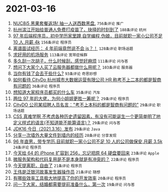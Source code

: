 # 2021-03-16

1. [NUC8i5 黑果套餐返场! 抽一人送西数黑盘.](https://www.v2ex.com/t/762040) `756条评论` `推广`
1. [杭州滨江开始给普通人免费打疫苗了，抉择的时刻到了](https://www.v2ex.com/t/761973) `188条评论` `杭州`
1. [97 年后端程序员，初中学历家里蹲,自学编程,伪娘，目前就职一家小公司不足 10 人 月薪 4k](https://www.v2ex.com/t/762116) `156条评论` `程序员`
1. [离谱面试经历： 4 年前端竟然说不会 js？！](https://www.v2ex.com/t/761963) `128条评论` `职场话题`
1. [求好用的机场服务](https://www.v2ex.com/t/761937) `113条评论` `宽带症候群`
1. [多久刮一次胡子，什么时候刮，感觉好麻烦](https://www.v2ex.com/t/762079) `111条评论` `问与答`
1. [想问下大家个人买了云服务器都做什么用呢？](https://www.v2ex.com/t/762023) `103条评论` `服务器`
1. [当你有钱了会去干些什么?](https://www.v2ex.com/t/762037) `93条评论` `奇思妙想`
1. [如何看待 CityDo 杭州城市大数据运营有限公司 HR 称考不上二本的都是智商有问题的](https://www.v2ex.com/t/762182) `36条评论` `程序员`
1. [想知道大家程序员都买的什么车](https://www.v2ex.com/t/761976) `35条评论` `汽车`
1. [两位 97 年的大佬，为何小姐姐更胜一筹呢？](https://www.v2ex.com/t/762215) `29条评论` `程序员`
1. [CityDO 公司某招聘人员名言："考不上本科的都是智商有问题的"](https://www.v2ex.com/t/762148) `29条评论` `职场话题`
1. [CSS 真难学啊 不考虑各种历史遗留因素，有没有可能诞生一个更简单明了地定义样式的语言(不知道能不能算语言)？](https://www.v2ex.com/t/761935) `29条评论` `问与答`
1. [JDK16 今日（2021.3.16）发布](https://www.v2ex.com/t/761934) `29条评论` `Java`
1. [分享一次墙外大量文件到墙内的经历](https://www.v2ex.com/t/762218) `28条评论` `分享发现`
1. [96 年直男，带专学历.目前就职一家小公司不足 10 人的公司做保安,月薪 3.5k](https://www.v2ex.com/t/762202) `24条评论` `程序员`
1. [今天给 64 的 iPhone 扩容到 256，忘记把原 64 硬盘要回来](https://www.v2ex.com/t/762229) `23条评论` `Apple`
1. [微服务架构和代码复用是不是本身就是有冲突的？](https://www.v2ex.com/t/762072) `22条评论` `程序员`
1. [今天提离职，自由了](https://www.v2ex.com/t/762051) `21条评论` `程序员`
1. [王伟是泛银河故事发生器操作员](https://www.v2ex.com/t/761932) `21条评论` `随想`
1. [有哪些效率工具极大地提高了你的开发效率](https://www.v2ex.com/t/762206) `20条评论` `程序员`
1. [问一下大家，结婚都需要提前准备什么，第一次](https://www.v2ex.com/t/762170) `19条评论` `问与答`
